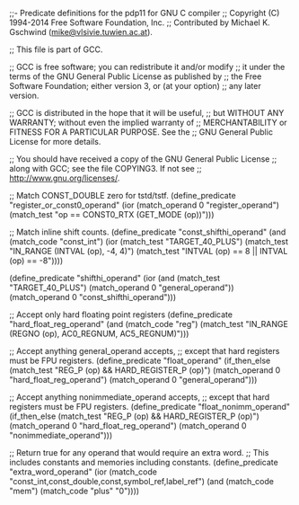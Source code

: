 ;;- Predicate definitions for the pdp11 for GNU C compiler
;; Copyright (C) 1994-2014 Free Software Foundation, Inc.
;; Contributed by Michael K. Gschwind (mike@vlsivie.tuwien.ac.at).

;; This file is part of GCC.

;; GCC is free software; you can redistribute it and/or modify
;; it under the terms of the GNU General Public License as published by
;; the Free Software Foundation; either version 3, or (at your option)
;; any later version.

;; GCC is distributed in the hope that it will be useful,
;; but WITHOUT ANY WARRANTY; without even the implied warranty of
;; MERCHANTABILITY or FITNESS FOR A PARTICULAR PURPOSE.  See the
;; GNU General Public License for more details.

;; You should have received a copy of the GNU General Public License
;; along with GCC; see the file COPYING3.  If not see
;; <http://www.gnu.org/licenses/>.

;; Match CONST_DOUBLE zero for tstd/tstf.
(define_predicate "register_or_const0_operand"
  (ior (match_operand 0 "register_operand")
       (match_test "op == CONST0_RTX (GET_MODE (op))")))

;; Match inline shift counts.
(define_predicate "const_shifthi_operand"
  (and (match_code "const_int")
       (ior (match_test "TARGET_40_PLUS")
	    (match_test "IN_RANGE (INTVAL (op), -4, 4)")
	    (match_test "INTVAL (op) == 8 || INTVAL (op) == -8"))))

(define_predicate "shifthi_operand"
  (ior (and (match_test "TARGET_40_PLUS")
	    (match_operand 0 "general_operand"))
       (match_operand 0 "const_shifthi_operand")))

;; Accept only hard floating point registers
(define_predicate "hard_float_reg_operand"
  (and (match_code "reg")
       (match_test "IN_RANGE (REGNO (op), AC0_REGNUM, AC5_REGNUM)")))

;; Accept anything general_operand accepts,
;; except that hard registers must be FPU registers.
(define_predicate "float_operand"
  (if_then_else (match_test "REG_P (op) && HARD_REGISTER_P (op)")
    (match_operand 0 "hard_float_reg_operand")
    (match_operand 0 "general_operand")))

;; Accept anything nonimmediate_operand accepts,
;; except that hard registers must be FPU registers.
(define_predicate "float_nonimm_operand"
  (if_then_else (match_test "REG_P (op) && HARD_REGISTER_P (op)")
    (match_operand 0 "hard_float_reg_operand")
    (match_operand 0 "nonimmediate_operand")))

;; Return true for any operand that would require an extra word.
;; This includes constants and memories including constants.
(define_predicate "extra_word_operand"
  (ior (match_code "const_int,const_double,const,symbol_ref,label_ref")
       (and (match_code "mem")
	    (match_code "plus" "0"))))
